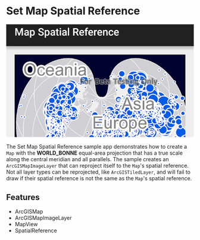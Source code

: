 # Set Map Spatial Reference

![Set Map Spatial Reference App](set-map-spatial-reference.png)

The Set Map Spatial Reference sample app demonstrates how to create a `Map` with the **WORLD_BONNE** equal-area projection that has a true scale along the central meridian and all parallels.  The sample creates an `ArcGISMapImageLayer` that can reproject itself to the `Map`'s spatial reference.  Not all layer types can be reprojected, like `ArcGISTiledLayer`, and will fail to draw if their spatial reference is not the same as the `Map`'s spatial reference.

## Features

* ArcGISMap
* ArcGISMapImageLayer
* MapView
* SpatialReference